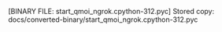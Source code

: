 [BINARY FILE: start_qmoi_ngrok.cpython-312.pyc]
Stored copy: docs/converted-binary/start_qmoi_ngrok.cpython-312.pyc
